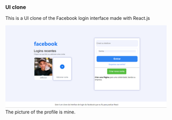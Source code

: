 ### UI clone

This is a UI clone of the Facebook login interface made with React.js

![Imagem da Interface](./img/facebook-UI.png?raw=true "Facebook UI")
The picture of the profile is mine.
